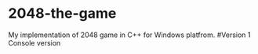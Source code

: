 # 2048-the-game
My implementation of 2048 game in C++ for Windows platfrom.
#Version 1
Console version

